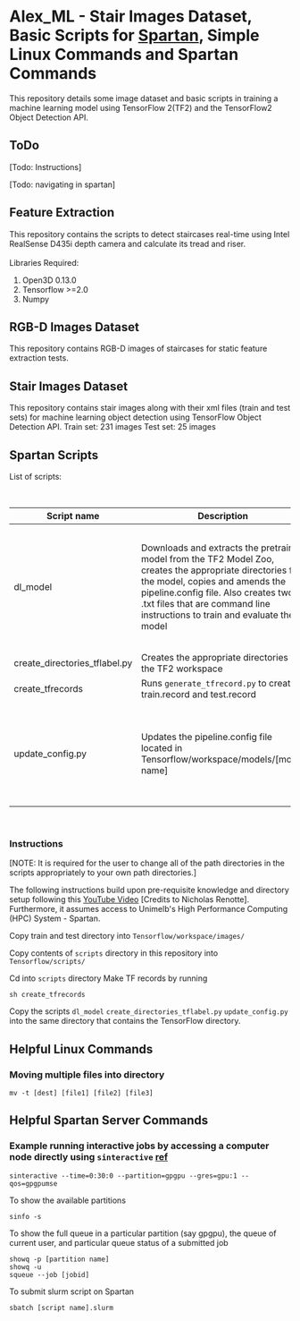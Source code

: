 # Alex_ML - Stair Images Dataset, Basic Scripts for [Spartan](https://dashboard.hpc.unimelb.edu.au/), Simple Linux Commands and Spartan Commands
This repository details some image dataset and basic scripts in training a machine learning model using TensorFlow 2(TF2) and the TensorFlow2 Object Detection API.

## ToDo
[Todo: Instructions]

[Todo: navigating in spartan]

## Feature Extraction

This repository contains the scripts to detect staircases real-time using Intel RealSense D435i depth camera and calculate its tread and riser. <br><br>
Libraries Required:
1. Open3D 0.13.0
2. Tensorflow >=2.0
3. Numpy 

## RGB-D Images Dataset

This repository contains RGB-D images of staircases for static feature extraction tests.



## Stair Images Dataset

This repository contains stair images along with their xml files (train and test sets) for machine learning object detection using TensorFlow Object Detection API.
Train set: 231 images
Test set: 25 images


## Spartan Scripts

List of scripts:

<br/>

| Script name | Description | Remarks |
| ---        | ---    | ---    |
| dl_model | Downloads and extracts the pretrained model from the TF2 Model Zoo, creates the appropriate directories for the model, copies and amends the pipeline.config file. Also creates two .txt files that are command line instructions to train and evaluate the model | Change the PRETRAINED_MODEL_NAME and PRETRAINED_MODEL_URL accordingly to your model of choice from the [TF2  Model Zoo](https://github.com/tensorflow/models/blob/master/research/object_detection/g3doc/tf2_detection_zoo.md). Remember to load web_proxy if running interactive job using ```module load web_proxy``` before running this script |
| create_directories_tflabel.py | Creates the appropriate directories for the TF2 workspace |  |
| create_tfrecords | Runs ```generate_tfrecord.py``` to create train.record and test.record |  |
| update_config.py | Updates the pipeline.config file located in Tensorflow/workspace/models/[model name] | Change the labels in this according to your labels. In this project we have used 'upstairs' as our label. If using non-SSD pretrained model, might have to check and make ammendments to the ```pipeline.config``` file manually |
<br/>



### Instructions

[NOTE: It is required for the user to change all of the path directories in the scripts appropriately to your own path directories.]

The following instructions build upon pre-requisite knowledge and directory setup following this [YouTube Video](https://www.youtube.com/watch?v=yqkISICHH-U&t=14199s) [Credits to Nicholas Renotte]. Furthermore, it assumes access to Unimelb's High Performance Computing (HPC) System - Spartan.

Copy train and test directory into ```Tensorflow/workspace/images/```

Copy contents of ```scripts``` directory in this repository into ```Tensorflow/scripts/```

Cd into ```scripts``` directory Make TF records by running
```
sh create_tfrecords
```

Copy the scripts ```dl_model``` ```create_directories_tflabel.py``` ```update_config.py``` into the same directory that contains the TensorFlow directory.



## Helpful Linux Commands

### Moving multiple files into directory
```
mv -t [dest] [file1] [file2] [file3]
```



## Helpful Spartan Server Commands

### Example running interactive jobs by accessing a computer node directly using ```sinteractive``` [ref](https://dashboard.hpc.unimelb.edu.au/job_submission/#:~:text=local/common/depend.-,INTERACTIVE%20JOBS,-An%20alternative%20to)

```
sinteractive --time=0:30:0 --partition=gpgpu --gres=gpu:1 --qos=gpgpumse
```

To show the available partitions
```
sinfo -s
```

To show the full queue in a particular partition (say gpgpu), the queue of current user, and particular queue status of a submitted job
```
showq -p [partition name]
showq -u
squeue --job [jobid]
```

To submit slurm script on Spartan
```
sbatch [script name].slurm
```
